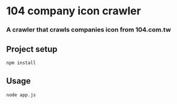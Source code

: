 # 104 company icon crawler
### A crawler that crawls companies icon from 104.com.tw
## Project setup
```
npm install
```
## Usage
```
node app.js
```

